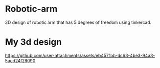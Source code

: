# Robotic-arm
3D design of robotic arm that has 5 degrees of freedom using tinkercad.

# My 3d design 

https://github.com/user-attachments/assets/eb4571bb-dc63-4be3-94a3-5acd24f28090

